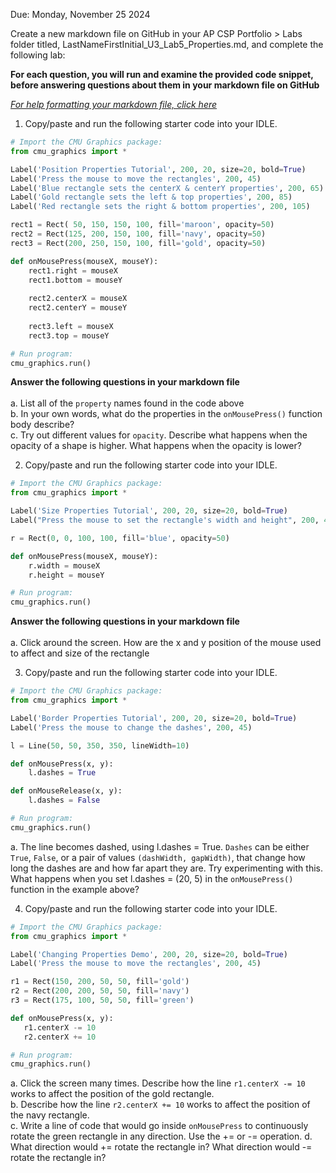 Due: Monday, November 25 2024

Create a new markdown file on GitHub in your AP CSP Portfolio > Labs folder titled, LastNameFirstInitial_U3_Lab5_Properties.md, and complete the following lab:

**For each question, you will run and examine the provided code snippet, before answering questions about them in your markdown file on GitHub**

*[For help formatting your markdown file, click here](https://www.markdownguide.org/cheat-sheet/)*

1.  Copy/paste and run the following starter code into your IDLE.

```python
# Import the CMU Graphics package:
from cmu_graphics import *

Label('Position Properties Tutorial', 200, 20, size=20, bold=True)
Label('Press the mouse to move the rectangles', 200, 45)
Label('Blue rectangle sets the centerX & centerY properties', 200, 65)
Label('Gold rectangle sets the left & top properties', 200, 85)
Label('Red rectangle sets the right & bottom properties', 200, 105)

rect1 = Rect( 50, 150, 150, 100, fill='maroon', opacity=50)
rect2 = Rect(125, 200, 150, 100, fill='navy', opacity=50)
rect3 = Rect(200, 250, 150, 100, fill='gold', opacity=50)

def onMousePress(mouseX, mouseY):
    rect1.right = mouseX
    rect1.bottom = mouseY
    
    rect2.centerX = mouseX
    rect2.centerY = mouseY
    
    rect3.left = mouseX
    rect3.top = mouseY

# Run program:
cmu_graphics.run()
```

**Answer the following questions in your markdown file**<br><br>
a. List all of the `property` names found in the code above <br>
b. In your own words, what do the properties in the `onMousePress()` function body describe?<br>
c. Try out different values for `opacity`. Describe what happens when the opacity of a shape is higher. What happens when the opacity is lower? <br>

2. Copy/paste and run the following starter code into your IDLE.

```python
# Import the CMU Graphics package:
from cmu_graphics import *

Label('Size Properties Tutorial', 200, 20, size=20, bold=True)
Label("Press the mouse to set the rectangle's width and height", 200, 45)

r = Rect(0, 0, 100, 100, fill='blue', opacity=50)

def onMousePress(mouseX, mouseY):
    r.width = mouseX
    r.height = mouseY

# Run program:
cmu_graphics.run()
```

**Answer the following questions in your markdown file**<br><br>
a. Click around the screen. How are the x and y position of the mouse used to affect and size of the rectangle <br>

3. Copy/paste and run the following starter code into your IDLE.

```python
# Import the CMU Graphics package:
from cmu_graphics import *

Label('Border Properties Tutorial', 200, 20, size=20, bold=True)
Label('Press the mouse to change the dashes', 200, 45)

l = Line(50, 50, 350, 350, lineWidth=10)

def onMousePress(x, y):
    l.dashes = True

def onMouseRelease(x, y):
    l.dashes = False

# Run program:
cmu_graphics.run()
```
a. The line becomes dashed, using l.dashes = True. `Dashes` can be either `True`, `False`, or a pair of values `(dashWidth, gapWidth)`, that change how long the dashes are and how far apart they are. Try experimenting with this. What happens when you set l.dashes = (20, 5) in the `onMousePress()` function in the example above? <br>

4. Copy/paste and run the following starter code into your IDLE.

```python
# Import the CMU Graphics package:
from cmu_graphics import *

Label('Changing Properties Demo', 200, 20, size=20, bold=True)
Label('Press the mouse to move the rectangles', 200, 45)

r1 = Rect(150, 200, 50, 50, fill='gold')
r2 = Rect(200, 200, 50, 50, fill='navy')
r3 = Rect(175, 100, 50, 50, fill='green')

def onMousePress(x, y):
   r1.centerX -= 10
   r2.centerX += 10

# Run program:
cmu_graphics.run()
```
a. Click the screen many times. Describe how the line `r1.centerX -= 10` works to affect the position of the gold rectangle. <br>
b. Describe how the line `r2.centerX += 10` works to affect the position of the navy rectangle. <br>
c. Write a line of code that would go inside `onMousePress` to continuously rotate the green rectangle in any direction. Use the += or -= operation. 
d. What direction would += rotate the rectangle in? What direction would -= rotate the rectangle in?


   
